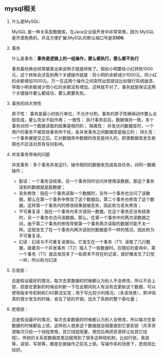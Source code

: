 ## mysql相关

1. 什么是MySQL:

   MySQL 是一种关系型数据库，在Java企业级开发中非常常用，因为 MySQL 是开源免费的，并且方便扩展;MySQL的默认端口号是**3306**;

2. 事务

   什么是事务：**事务是逻辑上的一组操作，要么都执行，要么都不执行**

   事务最经典也经常被拿出来说例子就是转账了。假如小明要给小红转账1000元，这个转账会涉及到两个关键操作就是：将小明的余额减少1000元，将小红的余额增加1000元。万一在这两个操作之间突然出现错误比如银行系统崩溃，导致小明余额减少而小红的余额没有增加，这样就不对了。事务就是保证这两个关键操作要么都成功，要么都要失败。

3. 事务的四大特性

   原子性： 事务是最小的执行单位，不允许分割。事务的原子性确保动作要么全部完成，要么完全不起作用；
   一致性： 执行事务前后，数据保持一致，多个事务对同一个数据读取的结果是相同的；
   隔离性： 并发访问数据库时，一个用户的事务不被其他事务所干扰，各并发事务之间数据库是独立的；
   持久性： 一个事务被提交之后。它对数据库中数据的改变是持久的，即使数据库发生故障也不应该对其有任何影响。

4. 并发事务带来的问题

   并发事务：多个事务并发运行，操作相同的数据来完成各自任务，对同一数据操作；

   * 脏读：一个事务没结束，另一个事务同时访问并使用该数据，那这个事务读到的数据就是脏数据；
   * 丢失修改：指在一个事务读取一个数据时，另外一个事务也访问了该数据，那么在第一个事务中修改了这个数据后，第二个事务也修改了这个数据。这样第一个事务内的修改结果就被丢失，因此称为丢失修改；
   * 不可重复读：指在一个事务内多次读同一数据。在这个事务还没有结束时，另一个事务也访问该数据。那么，在第一个事务中的两次读数据之间，由于第二个事务的修改导致第一个事务两次读取的数据可能不太一样。这就发生了在一个事务内两次读到的数据是不一样的情况，因此称为不可重复读。
   * 幻读：幻读与不可重复读类似。它发生在一个事务（T1）读取了几行数据，接着另一个并发事务（T2）插入了一些数据时。在随后的查询中，第一个事务（T1）就会发现多了一些原本不存在的记录，就好像发生了幻觉一样，所以称为幻读

5. 乐观锁：

   总是假设最好的情况，每次去拿数据的时候都认为别人不会修改，所以不会上锁，但是在更新的时候会判断一下在此期间别人有没有去更新这个数据，可以使用版本号机制和CAS算法实现；用于写比较少的情况，（多读场景），即冲突真的很少发生的时候，省去了锁的开销，加大了系统的整个吞吐量；

6. 悲观锁：

   总是假设最坏的情况，每次去拿数据的时候都认为别人会修改，所以每次在拿数据的时候都会上锁，这样别人想拿这个数据就会阻塞直到它拿到锁（共享资源每次只给一个线程使用，其它线程阻塞，用完后再把资源转让给其它线程）。传统的关系型数据库里边就用到了很多这种锁机制，比如行锁，表锁等，读锁，写锁等，都是在做操作之前先上锁。写操作多的场景下，悲观锁比较好。




